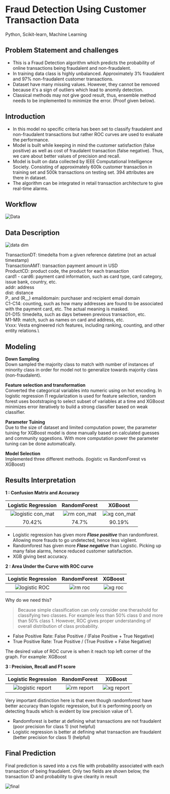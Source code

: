 # Fraud Detection Using Customer Transaction Data
Python, Scikit-learn, Machine Learning

## Problem Statement and challenges
- This is a Fraud Detection algorithm which predicts the probability of online transactions being fraudalent and non-fraudalent.
- In training data class is highly unbalanced. Approximately 3% fraudalent and 97% non-fraudalent customer transactions.
- Dataset have many missing values. However, they cannot be removed because it's a sign of outliers which lead to anomily detection.
- Classical methods may not give good result, thus, ensemble method needs to be implemented to minimize the error. (Proof given below). 

## Introduction
- In this model no specific criteria has been set to classify fraudalent and non-fraudalent transactions but rather ROC curves are used to evaluate the performance.
- Model is built while keeping in mind the customer satisfaction (false positive) as well as cost of fraudalent transaction (false negative). Thus, we care about better values of precision and recall.
- Model is built on data collected by IEEE Computational Intelligence Society. Consisting of approximately 600k customer transaction in training set and 500k transactions on testing set. 394 attributes are there in dataset. 
- The algorithm can be integrated in retail transaction architecture to give real-time alarms.
  
## Workflow

![Data](https://user-images.githubusercontent.com/32847030/65382701-eab09b00-dcd8-11e9-8b2a-bf08914504a6.jpg)


## Data Description
![data dim](https://user-images.githubusercontent.com/32847030/65395115-7de2e280-dd64-11e9-853d-1b179ec7ff44.JPG)

TransactionDT: timedelta from a given reference datetime (not an actual timestamp)\
TransactionAMT: transaction payment amount in USD\
ProductCD: product code, the product for each transaction\
card1 - card6: payment card information, such as card type, card category, issue bank, country, etc.\
addr: address\
dist: distance\
P_ and (R__) emaildomain: purchaser and recipient email domain\
C1-C14: counting, such as how many addresses are found to be associated with the payment card, etc. The actual meaning is masked.\
D1-D15: timedelta, such as days between previous transaction, etc.\
M1-M9: match, such as names on card and address, etc.\
Vxxx: Vesta engineered rich features, including ranking, counting, and other entity relations.\

## Modeling 

**Down Sampling**\
Down sampled the majority class to match with number of instances of minority class in order for model not to generalize towards majority class (non-fraudalent).

**Feature selection and transformation**\
Converted the categorical variables into numeric using on hot encoding. In logistic regression l1 regularization is used for feature selection, random forest uses bootstraping to select subset of variables at a time and XGBoost minimizes error iteratively to build a strong classifier based on weak classifier. 

**Parameter Tuining**\
Due to the size of dataset and limited computation power, the parameter tuining for XGBoost model is done manually based on calculated guesses and community sggestions. With more computation power the parameter tuning can be done automatically.   

**Model Selection**\
Implemented three different methods. (logistic vs RandomForest vs XGBoost)

## Results Interpretation
**1 : Confusion Matrix and Accuracy**

Logistic Regression                      | RandomForest                                 | XGBoost
:---------------------------------------:|:--------------------------------------------:|:---------------------------------------------:
![logistic con_mat](https://user-images.githubusercontent.com/32847030/65394133-b92ae480-dd57-11e9-9faf-459f19a4b439.JPG) | ![rm con_mat](https://user-images.githubusercontent.com/32847030/65394134-b92ae480-dd57-11e9-9127-724b1eda8159.JPG) | ![xg con_mat](https://user-images.githubusercontent.com/32847030/65394255-402c8c80-dd59-11e9-9cbc-7a288cfd04fc.JPG)
70.42% | 74.7% | 90.19%


- Logistic regression has given more ***Flase positive*** than randomforest. Allowing more frauds to go undetected, hence less vigilent.
- Randomforest has given more ***Flase negative*** than Logistic. Picking up many false alarms, hence reduced customer satisfaction.
- XGB giving best accuracy.
                         
              
              
              
**2 : Area Under the Curve with ROC curve**       

Logistic Regression                      | RandomForest                                 | XGBoost
:---------------------------------------:|:--------------------------------------------:|:---------------------------------------------:
![logistic ROC](https://user-images.githubusercontent.com/32847030/65394172-32c2d280-dd58-11e9-91b6-efea6251ff5b.JPG) | ![rm roc](https://user-images.githubusercontent.com/32847030/65394173-32c2d280-dd58-11e9-8cb0-a374add9b837.JPG) | ![xg roc](https://user-images.githubusercontent.com/32847030/65394260-4ae72180-dd59-11e9-9fd9-8b352924e132.JPG)

Why do we need this?
> Because simple classification can only consider one therashold for classifying two classes. For example less than 50% class 0 and more than 50% class 1. However, ROC gives proper understanding of overall distribution of class probability. 

- False Positive Rate: False Positive / (False Positive + True Negative) 
- True Positive Rate: True Positive / (True Positive + False Negative)

The desired value of ROC curve is when it reach top left corner of the graph. For example: XGBoost




**3 : Precision, Recall and F1 score**       

Logistic Regression                      | RandomForest                                 | XGBoost
:---------------------------------------:|:--------------------------------------------:|:---------------------------------------------:
![logistic report](https://user-images.githubusercontent.com/32847030/65394296-ed070980-dd59-11e9-9656-8533a1565c04.JPG) | ![rm report](https://user-images.githubusercontent.com/32847030/65394297-ed9fa000-dd59-11e9-8dc7-d149ab64d3fd.JPG) | ![xg report](https://user-images.githubusercontent.com/32847030/65394298-ed9fa000-dd59-11e9-8437-09d02ed47b0c.JPG)

Very important distinction here is that even though randomforest have better accuracy than logistic regression, but it is performing poorly on detecting frauds which is evident by low precision value of 1.

- Randomforest is better at defining what transactions are not fraudalent (poor precision for class 1) (not helpful)
- Logistic regression is better at defining what transaction are fraudalent (better precision for class 1) (helpful)


## Final Prediction

Final prediction is saved into a cvs file with probability associated with each transaction of being fraudalent. Only two fields are shown below, the transaction ID and probability to give clearity in result

![final](https://user-images.githubusercontent.com/32847030/65394857-9e10a280-dd60-11e9-9113-67e7ce1ae40b.JPG)


